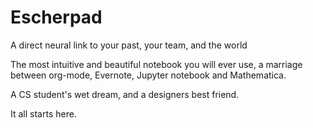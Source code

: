 # Escherpad

A direct neural link to your past, your team, and the world

The most intuitive and beautiful notebook you will ever use, a marriage between org-mode, Evernote, Jupyter notebook and Mathematica. 

A CS student's wet dream, and a designers best friend.

It all starts here.
